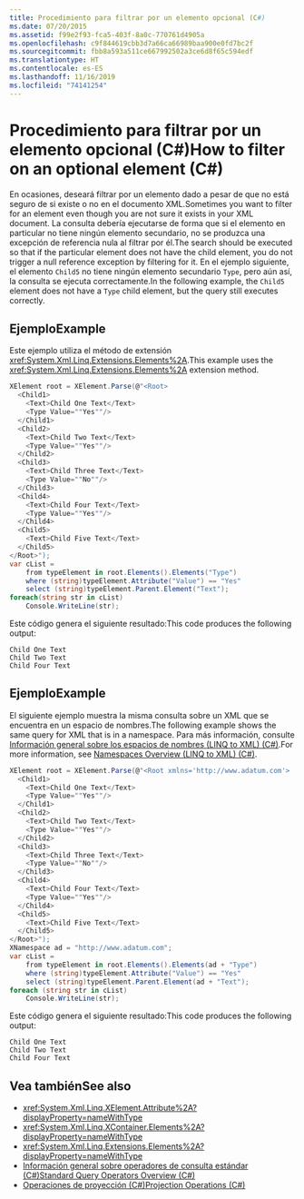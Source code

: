 ```yaml
---
title: Procedimiento para filtrar por un elemento opcional (C#)
ms.date: 07/20/2015
ms.assetid: f99e2f93-fca5-403f-8a0c-770761d4905a
ms.openlocfilehash: c9f844619cbb3d7a66ca66989baa900e0fd7bc2f
ms.sourcegitcommit: fbb8a593a511ce667992502a3ce6d8f65c594edf
ms.translationtype: HT
ms.contentlocale: es-ES
ms.lasthandoff: 11/16/2019
ms.locfileid: "74141254"
---
```

# <a name="how-to-filter-on-an-optional-element-c"></a><span data-ttu-id="fb342-102">Procedimiento para filtrar por un elemento opcional (C#)</span><span class="sxs-lookup"><span data-stu-id="fb342-102">How to filter on an optional element (C#)</span></span>
<span data-ttu-id="fb342-103">En ocasiones, deseará filtrar por un elemento dado a pesar de que no está seguro de si existe o no en el documento XML.</span><span class="sxs-lookup"><span data-stu-id="fb342-103">Sometimes you want to filter for an element even though you are not sure it exists in your XML document.</span></span> <span data-ttu-id="fb342-104">La consulta debería ejecutarse de forma que si el elemento en particular no tiene ningún elemento secundario, no se produzca una excepción de referencia nula al filtrar por él.</span><span class="sxs-lookup"><span data-stu-id="fb342-104">The search should be executed so that if the particular element does not have the child element, you do not trigger a null reference exception by filtering for it.</span></span> <span data-ttu-id="fb342-105">En el ejemplo siguiente, el elemento `Child5` no tiene ningún elemento secundario `Type`, pero aún así, la consulta se ejecuta correctamente.</span><span class="sxs-lookup"><span data-stu-id="fb342-105">In the following example, the `Child5` element does not have a `Type` child element, but the query still executes correctly.</span></span>  
  
## <a name="example"></a><span data-ttu-id="fb342-106">Ejemplo</span><span class="sxs-lookup"><span data-stu-id="fb342-106">Example</span></span>  
 <span data-ttu-id="fb342-107">Este ejemplo utiliza el método de extensión <xref:System.Xml.Linq.Extensions.Elements%2A>.</span><span class="sxs-lookup"><span data-stu-id="fb342-107">This example uses the <xref:System.Xml.Linq.Extensions.Elements%2A> extension method.</span></span>  
  
```csharp  
XElement root = XElement.Parse(@"<Root>  
  <Child1>  
    <Text>Child One Text</Text>  
    <Type Value=""Yes""/>  
  </Child1>  
  <Child2>  
    <Text>Child Two Text</Text>  
    <Type Value=""Yes""/>  
  </Child2>  
  <Child3>  
    <Text>Child Three Text</Text>  
    <Type Value=""No""/>  
  </Child3>  
  <Child4>  
    <Text>Child Four Text</Text>  
    <Type Value=""Yes""/>  
  </Child4>  
  <Child5>  
    <Text>Child Five Text</Text>  
  </Child5>  
</Root>");  
var cList =  
    from typeElement in root.Elements().Elements("Type")  
    where (string)typeElement.Attribute("Value") == "Yes"  
    select (string)typeElement.Parent.Element("Text");  
foreach(string str in cList)  
    Console.WriteLine(str);  
```  
  
 <span data-ttu-id="fb342-108">Este código genera el siguiente resultado:</span><span class="sxs-lookup"><span data-stu-id="fb342-108">This code produces the following output:</span></span>  
  
```output  
Child One Text  
Child Two Text  
Child Four Text  
```  
  
## <a name="example"></a><span data-ttu-id="fb342-109">Ejemplo</span><span class="sxs-lookup"><span data-stu-id="fb342-109">Example</span></span>  
 <span data-ttu-id="fb342-110">El siguiente ejemplo muestra la misma consulta sobre un XML que se encuentra en un espacio de nombres.</span><span class="sxs-lookup"><span data-stu-id="fb342-110">The following example shows the same query for XML that is in a namespace.</span></span> <span data-ttu-id="fb342-111">Para más información, consulte [Información general sobre los espacios de nombres (LINQ to XML) (C#)](namespaces-overview-linq-to-xml.md).</span><span class="sxs-lookup"><span data-stu-id="fb342-111">For more information, see [Namespaces Overview (LINQ to XML) (C#)](namespaces-overview-linq-to-xml.md).</span></span>  
  
```csharp  
XElement root = XElement.Parse(@"<Root xmlns='http://www.adatum.com'>  
  <Child1>  
    <Text>Child One Text</Text>  
    <Type Value=""Yes""/>  
  </Child1>  
  <Child2>  
    <Text>Child Two Text</Text>  
    <Type Value=""Yes""/>  
  </Child2>  
  <Child3>  
    <Text>Child Three Text</Text>  
    <Type Value=""No""/>  
  </Child3>  
  <Child4>  
    <Text>Child Four Text</Text>  
    <Type Value=""Yes""/>  
  </Child4>  
  <Child5>  
    <Text>Child Five Text</Text>  
  </Child5>  
</Root>");  
XNamespace ad = "http://www.adatum.com";  
var cList =  
    from typeElement in root.Elements().Elements(ad + "Type")  
    where (string)typeElement.Attribute("Value") == "Yes"  
    select (string)typeElement.Parent.Element(ad + "Text");  
foreach (string str in cList)  
    Console.WriteLine(str);  
```  
  
 <span data-ttu-id="fb342-112">Este código genera el siguiente resultado:</span><span class="sxs-lookup"><span data-stu-id="fb342-112">This code produces the following output:</span></span>  
  
```output  
Child One Text  
Child Two Text  
Child Four Text  
```  
  
## <a name="see-also"></a><span data-ttu-id="fb342-113">Vea también</span><span class="sxs-lookup"><span data-stu-id="fb342-113">See also</span></span>

- <xref:System.Xml.Linq.XElement.Attribute%2A?displayProperty=nameWithType>
- <xref:System.Xml.Linq.XContainer.Elements%2A?displayProperty=nameWithType>
- <xref:System.Xml.Linq.Extensions.Elements%2A?displayProperty=nameWithType>
- [<span data-ttu-id="fb342-114">Información general sobre operadores de consulta estándar (C#)</span><span class="sxs-lookup"><span data-stu-id="fb342-114">Standard Query Operators Overview (C#)</span></span>](./standard-query-operators-overview.md)
- [<span data-ttu-id="fb342-115">Operaciones de proyección (C#)</span><span class="sxs-lookup"><span data-stu-id="fb342-115">Projection Operations (C#)</span></span>](./projection-operations.md)
